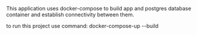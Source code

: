 This application uses docker-compose to build app and postgres database container and establish connectivity between them.

to run this project use command: docker-compose-up --build
